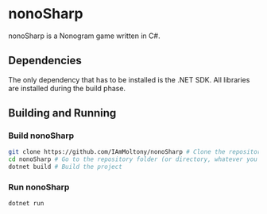 
# nonoSharp

nonoSharp is a Nonogram game written in C#.

## Dependencies

The only dependency that has to be installed is the .NET SDK. All libraries are installed during the build phase.

## Building and Running

<!--
This is for later if we do actually get shaders

### Non-Windows Platforms

If you use Linux or macOS on your machine, follow the following steps to install DirectX shader compiler.

1. Install Winetricks:
  - Ubuntu: `sudo apt install -y winetricks`
  - Arch: `sudo pacman -S --needed winetricks`
  - Fedora: `sudo dnf install winetricks` (I believe)
  - macOS Homebrew: `brew install winetricks`
1. Run Winetricks (`winetricks` command)
1. In Winetricks select "Create new wineprefix", select architecture to **64**, pick whatever name and click OK.
  - Please don't include spaces in the prefix name. It *might* work with spaces but I don't recommend it.
  - If you choose architecture as 32, it will not work.
  - If this gives the following error: `warning: wine cmd.exe /c echo '%AppData%' returned empty string, error message ""`, try launching it like this: `WINEARCH=win64 WINEPREFIX=<Prefix directory, usually ~/.local/share/wineprefixes/prefix-name-here> winetricks`
1. Install Direct3D Compiler: Install a Windows DLL or component -> Select `d3dcompiler_47` -> Click OK and wait until it installs
  - If download fails with `aria2c` saying that the cause is "Permission denied", then you can try setting `WINETRICKS_DOWNLOADER` to `wget` or another downloader program. This usually happens when you used `snap` to install `aria2c`.
    - So now launching Winetricks should be done like this: `WINETRICKS_DOWNLOADER=wget winetricks`
    - If you used the previous workaround, don't forget to add all the other variables.
1. .NET 6 installation time: [go here](https://dotnet.microsoft.com/en-us/download/dotnet/6.0) and download the installer for *Windows x64*
1. Select "Run command line shell (for debugging)" and press OK. This will take you to a terminal.
1. Navigate to wherever you downloaded the installer (usually `~/Downloads`)
1. `wine (installer name, usually dotnet-sdk-version-win-x64.exe)`
1. Install .NET (it might take quite a bit of time so wait patiently)
1. Close the terminal where you started the installer
1. Close Winetricks

Your Wine environment is now ready. Now it's just a matter of telling MonoGame where that environment is.

1. Find out what shell you're using: `which $SHELL`
1. With that in mind, open your shell's configuration file in a text editor:
  - `bash`: Open `~/.bashrc`
  - `csh`: Open `~/.cshrc`
  - `fish`: Open `~/.fishrc`
  - `ash`: Open `~/.ashrc`
  - `zsh`: Open `~/.zshrc`
  - Other shells: Usually the config is called `.(Shell name)rc` and is located in the home directory.
1. At the end of the file append this: `export MGFXC_WINE_PATH=$HOME/.local/share/wineprefixes/prefix-name-here`, don't forget to replace the prefix name with the actual prefix name.
1. Reload your shell by closing the terminal (or tab) and opening it again
1. That's it! You're done.
-->

### Build nonoSharp

```bash
git clone https://github.com/IAmMoltony/nonoSharp # Clone the repository
cd nonoSharp # Go to the repository folder (or directory, whatever you want to call it)
dotnet build # Build the project
```

### Run nonoSharp

```bash
dotnet run
```

